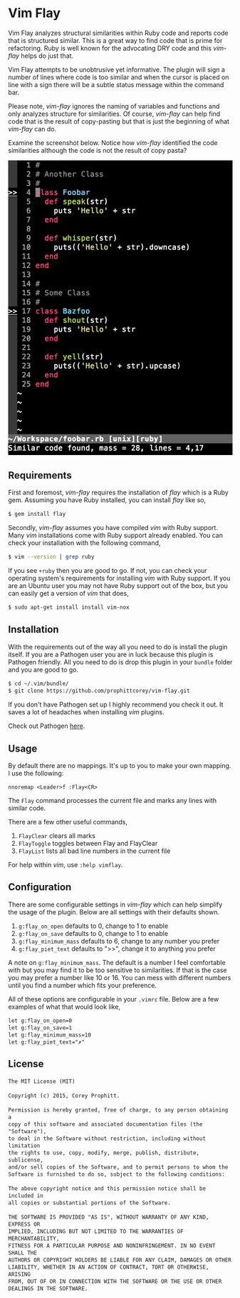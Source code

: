 Vim Flay
========

Vim Flay analyzes structural similarities within Ruby code and reports code
that is structured similar. This is a great way to find code that is prime for
refactoring. Ruby is well known for the advocating DRY code and this *vim-flay*
helps do just that.

Vim Flay attempts to be unobtrusive yet informative. The plugin will sign a
number of lines where code is too similar and when the cursor is placed on
line with a sign there will be a subtle status message within the command bar.

Please note, *vim-flay* ignores the naming of variables and functions and only
analyzes structure for similarities. Of course, *vim-flay* can help find code
that is the result of copy-pasting but that is just the beginning of what
*vim-flay* can do.

Examine the screenshot below. Notice how *vim-flay* identified the code
similarities although the code is not the result of copy pasta?

![alt text](screenshots/flay-in-action.png "Flay finds structural similarities")

Requirements
------------

First and foremost, *vim-flay* requires the installation of *flay* which is a
Ruby gem. Assuming you have Ruby installed, you can install *flay* like so,

```bash
$ gem install flay
```

Secondly, *vim-flay* assumes you have compiled *vim* with Ruby support. Many
*vim* installations come with Ruby support already enabled. You can check your
installation with the following command,

```bash
$ vim --version | grep ruby
```

If you see `+ruby` then you are good to go. If not, you can check your operating
system's requirements for installing *vim* with Ruby support. If you are an
Ubuntu user you may not have Ruby support out of the box, but you can easily get
a version of *vim* that does,

```bash
$ sudo apt-get install install vim-nox
```

Installation
------------

With the requirements out of the way all you need to do is install the plugin
itself. If you are a Pathogen user you are in luck because this plugin is
Pathogen friendly. All you need to do is drop this plugin in your `bundle`
folder and you are good to go.

```bash
$ cd ~/.vim/bundle/
$ git clone https://github.com/prophittcorey/vim-flay.git
```

If you don't have Pathogen set up I highly recommend you check it out. It saves
a lot of headaches when installing *vim* plugins.

Check out Pathogen [here](https://github.com/tpope/vim-pathogen).

Usage
-----

By default there are no mappings. It's up to you to make your own mapping. I
use the following:

    nnoremap <Leader>f :Flay<CR>

The `Flay` command processes the current file and marks any lines with similar
code.

There are a few other useful commands,

1. `FlayClear` clears all marks
2. `FlayToggle` toggles between Flay and FlayClear
3. `FlayList` lists all bad line numbers in the current file

For help within *vim*, use `:help vimflay`.

Configuration
-------------

There are some configurable settings in *vim-flay* which can help simplify the
usage of the plugin. Below are all settings with their defaults shown.

1. `g:flay_on_open` defaults to 0, change to 1 to enable
2. `g:flay_on_save` defaults to 0, change to 1 to enable
3. `g:flay_minimum_mass` defaults to 6, change to any number you prefer
4. `g:flay_piet_text` defaults to ">>", change it to anything you prefer

A note on `g:flay_minimum_mass`. The default is a number I feel comfortable with
but you may find it to be too sensitive to similarities. If that is the case you
may prefer a number like 10 or 16. You can mess with different numbers until you
find a number which fits your preference.

All of these options are configurable in your `.vimrc` file. Below are a few
examples of what that would look like,

```viml
let g:flay_on_open=0
let g:flay_on_save=1
let g:flay_minimum_mass=10
let g:flay_piet_text="✗"
```

License
-------

    The MIT License (MIT)

    Copyright (c) 2015, Corey Prophitt.

    Permission is hereby granted, free of charge, to any person obtaining a
    copy of this software and associated documentation files (the "Software"),
    to deal in the Software without restriction, including without limitation
    the rights to use, copy, modify, merge, publish, distribute, sublicense,
    and/or sell copies of the Software, and to permit persons to whom the
    Software is furnished to do so, subject to the following conditions:

    The above copyright notice and this permission notice shall be included in
    all copies or substantial portions of the Software.

    THE SOFTWARE IS PROVIDED "AS IS", WITHOUT WARRANTY OF ANY KIND, EXPRESS OR
    IMPLIED, INCLUDING BUT NOT LIMITED TO THE WARRANTIES OF MERCHANTABILITY,
    FITNESS FOR A PARTICULAR PURPOSE AND NONINFRINGEMENT. IN NO EVENT SHALL THE
    AUTHORS OR COPYRIGHT HOLDERS BE LIABLE FOR ANY CLAIM, DAMAGES OR OTHER
    LIABILITY, WHETHER IN AN ACTION OF CONTRACT, TORT OR OTHERWISE, ARISING
    FROM, OUT OF OR IN CONNECTION WITH THE SOFTWARE OR THE USE OR OTHER
    DEALINGS IN THE SOFTWARE.
